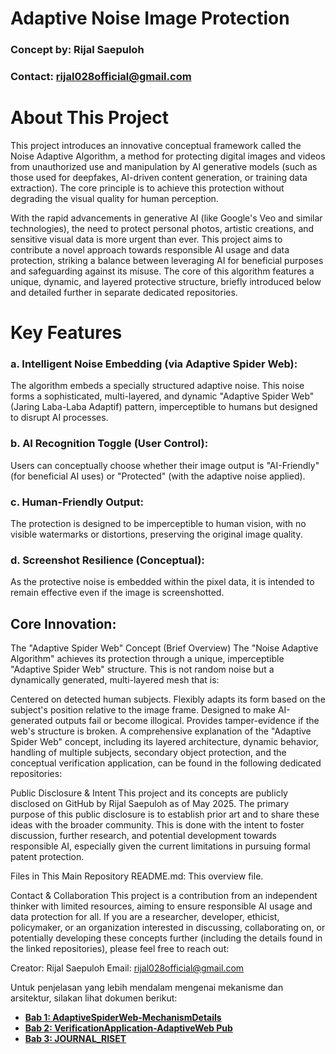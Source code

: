 # Adaptive Noise Image Protection

### Concept by: Rijal Saepuloh
### Contact: rijal028official@gmail.com

# About This Project

This project introduces an innovative conceptual framework called the Noise Adaptive Algorithm, a method for protecting digital images and videos from unauthorized use and manipulation by AI generative models (such as those used for deepfakes, AI-driven content generation, or training data extraction). The core principle is to achieve this protection without degrading the visual quality for human perception.

With the rapid advancements in generative AI (like Google's Veo and similar technologies), the need to protect personal photos, artistic creations, and sensitive visual data is more urgent than ever. This project aims to contribute a novel approach towards responsible AI usage and data protection, striking a balance between leveraging AI for beneficial purposes and safeguarding against its misuse. The core of this algorithm features a unique, dynamic, and layered protective structure, briefly introduced below and detailed further in separate dedicated repositories.

# Key Features

### a.  Intelligent Noise Embedding (via Adaptive Spider Web):
The algorithm embeds a specially structured adaptive noise. This noise forms a sophisticated, multi-layered, and dynamic "Adaptive Spider Web" (Jaring Laba-Laba Adaptif) pattern, imperceptible to humans but designed to disrupt AI processes.

### b.  AI Recognition Toggle (User Control):
Users can conceptually choose whether their image output is "AI-Friendly" (for beneficial AI uses) or "Protected" (with the adaptive noise applied).

### c.  Human-Friendly Output:
The protection is designed to be imperceptible to human vision, with no visible watermarks or distortions, preserving the original image quality.

### d.  Screenshot Resilience (Conceptual):
As the protective noise is embedded within the pixel data, it is intended to remain effective even if the image is screenshotted.

## Core Innovation:

The "Adaptive Spider Web" Concept (Brief Overview)
The "Noise Adaptive Algorithm" achieves its protection through a unique, imperceptible "Adaptive Spider Web" structure. This is not random noise but a dynamically generated, multi-layered mesh that is:

Centered on detected human subjects.
Flexibly adapts its form based on the subject's position relative to the image frame.
Designed to make AI-generated outputs fail or become illogical.
Provides tamper-evidence if the web's structure is broken.
A comprehensive explanation of the "Adaptive Spider Web" concept, including its layered architecture, dynamic behavior, handling of multiple subjects, secondary object protection, and the conceptual verification application, can be found in the following dedicated repositories:


Public Disclosure & Intent
This project and its concepts are publicly disclosed on GitHub by Rijal Saepuloh as of May 2025. The primary purpose of this public disclosure is to establish prior art and to share these ideas with the broader community. This is done with the intent to foster discussion, further research, and potential development towards responsible AI, especially given the current limitations in pursuing formal patent protection.

Files in This Main Repository
README.md: This overview file.

Contact & Collaboration
This project is a contribution from an independent thinker with limited resources, aiming to ensure responsible AI usage and data protection for all. If you are a researcher, developer, ethicist, policymaker, or an organization interested in discussing, collaborating on, or potentially developing these concepts further (including the details found in the linked repositories), please feel free to reach out:

Creator: Rijal Saepuloh
Email: rijal028official@gmail.com

Untuk penjelasan yang lebih mendalam mengenai mekanisme dan arsitektur, silakan lihat dokumen berikut:

* **[Bab 1: AdaptiveSpiderWeb-MechanismDetails](MECHANISM_DETAILS.md)**
* **[Bab 2: VerificationApplication-AdaptiveWeb
Pub](VERIFICATION_APP.md)**
* **[Bab 3: JOURNAL_RISET](JOURNAL_RISET.md)** 
